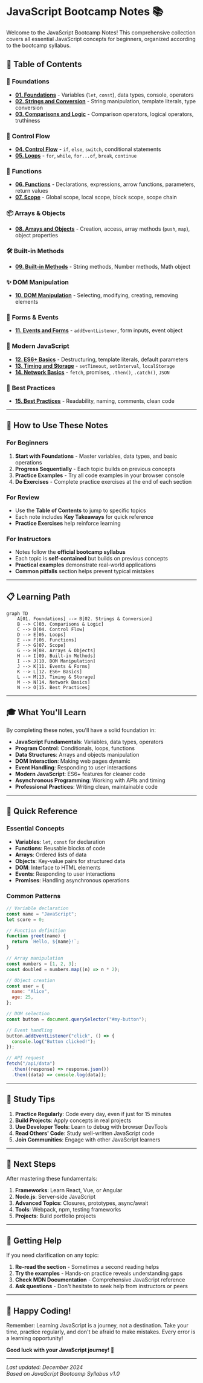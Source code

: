 # JavaScript Bootcamp Notes 📚

Welcome to the JavaScript Bootcamp Notes! This comprehensive collection covers all essential JavaScript concepts for beginners, organized according to the bootcamp syllabus.

## 📖 Table of Contents

### 🔰 **Foundations**

- [**01. Foundations**](./01-foundations.md) - Variables (`let`, `const`), data types, console, operators
- [**02. Strings and Conversion**](./02-strings-and-conversion.md) - String manipulation, template literals, type conversion
- [**03. Comparisons and Logic**](./03-comparisons-and-logic.md) - Comparison operators, logical operators, truthiness

### 🔁 **Control Flow**

- [**04. Control Flow**](./04-control-flow.md) - `if`, `else`, `switch`, conditional statements
- [**05. Loops**](./05-loops.md) - `for`, `while`, `for...of`, `break`, `continue`

### 🧠 **Functions**

- [**06. Functions**](./06-functions.md) - Declarations, expressions, arrow functions, parameters, return values
- [**07. Scope**](./07-scope.md) - Global scope, local scope, block scope, scope chain

### 📦 **Arrays & Objects**

- [**08. Arrays and Objects**](./08-arrays-and-objects.md) - Creation, access, array methods (`push`, `map`), object properties

### 🛠️ **Built-in Methods**

- [**09. Built-in Methods**](./09-built-in-methods.md) - String methods, Number methods, Math object

### ✨ **DOM Manipulation**

- [**10. DOM Manipulation**](./10-dom-manipulation.md) - Selecting, modifying, creating, removing elements

### 🔄 **Forms & Events**

- [**11. Events and Forms**](./11-events-and-forms.md) - `addEventListener`, form inputs, event object

### 🚀 **Modern JavaScript**

- [**12. ES6+ Basics**](./12-es6-basics.md) - Destructuring, template literals, default parameters
- [**13. Timing and Storage**](./13-timing-and-storage.md) - `setTimeout`, `setInterval`, `localStorage`
- [**14. Network Basics**](./14-network-basics.md) - `fetch`, promises, `.then()`, `.catch()`, `JSON`

### 🧼 **Best Practices**

- [**15. Best Practices**](./15-best-practices.md) - Readability, naming, comments, clean code

---

## 🎯 How to Use These Notes

### For Beginners

1. **Start with Foundations** - Master variables, data types, and basic operations
2. **Progress Sequentially** - Each topic builds on previous concepts
3. **Practice Examples** - Try all code examples in your browser console
4. **Do Exercises** - Complete practice exercises at the end of each section

### For Review

- Use the **Table of Contents** to jump to specific topics
- Each note includes **Key Takeaways** for quick reference
- **Practice Exercises** help reinforce learning

### For Instructors

- Notes follow the **official bootcamp syllabus**
- Each topic is **self-contained** but builds on previous concepts
- **Practical examples** demonstrate real-world applications
- **Common pitfalls** section helps prevent typical mistakes

---

## 📋 Learning Path

```mermaid
graph TD
    A[01. Foundations] --> B[02. Strings & Conversion]
    B --> C[03. Comparisons & Logic]
    C --> D[04. Control Flow]
    D --> E[05. Loops]
    E --> F[06. Functions]
    F --> G[07. Scope]
    G --> H[08. Arrays & Objects]
    H --> I[09. Built-in Methods]
    I --> J[10. DOM Manipulation]
    J --> K[11. Events & Forms]
    K --> L[12. ES6+ Basics]
    L --> M[13. Timing & Storage]
    M --> N[14. Network Basics]
    N --> O[15. Best Practices]
```

---

## 🎓 What You'll Learn

By completing these notes, you'll have a solid foundation in:

- **JavaScript Fundamentals**: Variables, data types, operators
- **Program Control**: Conditionals, loops, functions
- **Data Structures**: Arrays and objects manipulation
- **DOM Interaction**: Making web pages dynamic
- **Event Handling**: Responding to user interactions
- **Modern JavaScript**: ES6+ features for cleaner code
- **Asynchronous Programming**: Working with APIs and timing
- **Professional Practices**: Writing clean, maintainable code

---

## 🔗 Quick Reference

### Essential Concepts

- **Variables**: `let`, `const` for declaration
- **Functions**: Reusable blocks of code
- **Arrays**: Ordered lists of data
- **Objects**: Key-value pairs for structured data
- **DOM**: Interface to HTML elements
- **Events**: Responding to user interactions
- **Promises**: Handling asynchronous operations

### Common Patterns

```javascript
// Variable declaration
const name = "JavaScript";
let score = 0;

// Function definition
function greet(name) {
  return `Hello, ${name}!`;
}

// Array manipulation
const numbers = [1, 2, 3];
const doubled = numbers.map((n) => n * 2);

// Object creation
const user = {
  name: "Alice",
  age: 25,
};

// DOM selection
const button = document.querySelector("#my-button");

// Event handling
button.addEventListener("click", () => {
  console.log("Button clicked!");
});

// API request
fetch("/api/data")
  .then((response) => response.json())
  .then((data) => console.log(data));
```

---

## 📝 Study Tips

1. **Practice Regularly**: Code every day, even if just for 15 minutes
2. **Build Projects**: Apply concepts in real projects
3. **Use Developer Tools**: Learn to debug with browser DevTools
4. **Read Others' Code**: Study well-written JavaScript code
5. **Join Communities**: Engage with other JavaScript learners

---

## 🚀 Next Steps

After mastering these fundamentals:

1. **Frameworks**: Learn React, Vue, or Angular
2. **Node.js**: Server-side JavaScript
3. **Advanced Topics**: Closures, prototypes, async/await
4. **Tools**: Webpack, npm, testing frameworks
5. **Projects**: Build portfolio projects

---

## 📧 Getting Help

If you need clarification on any topic:

1. **Re-read the section** - Sometimes a second reading helps
2. **Try the examples** - Hands-on practice reveals understanding gaps
3. **Check MDN Documentation** - Comprehensive JavaScript reference
4. **Ask questions** - Don't hesitate to seek help from instructors or peers

---

## 🎉 Happy Coding!

Remember: Learning JavaScript is a journey, not a destination. Take your time, practice regularly, and don't be afraid to make mistakes. Every error is a learning opportunity!

**Good luck with your JavaScript journey! 🚀**

---

_Last updated: December 2024_  
_Based on JavaScript Bootcamp Syllabus v1.0_
